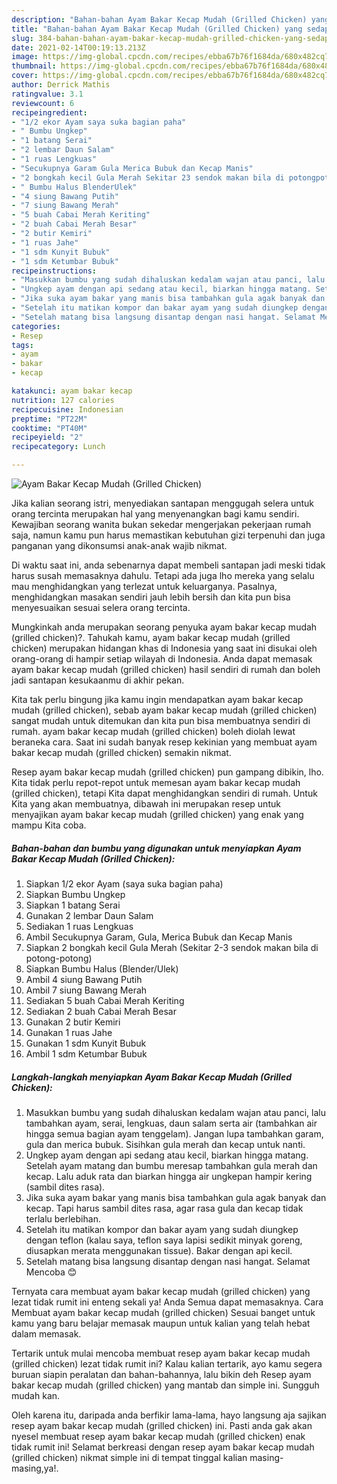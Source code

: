 ```yaml
---
description: "Bahan-bahan Ayam Bakar Kecap Mudah (Grilled Chicken) yang sedap dan Mudah Dibuat"
title: "Bahan-bahan Ayam Bakar Kecap Mudah (Grilled Chicken) yang sedap dan Mudah Dibuat"
slug: 384-bahan-bahan-ayam-bakar-kecap-mudah-grilled-chicken-yang-sedap-dan-mudah-dibuat
date: 2021-02-14T00:19:13.213Z
image: https://img-global.cpcdn.com/recipes/ebba67b76f1684da/680x482cq70/ayam-bakar-kecap-mudah-grilled-chicken-foto-resep-utama.jpg
thumbnail: https://img-global.cpcdn.com/recipes/ebba67b76f1684da/680x482cq70/ayam-bakar-kecap-mudah-grilled-chicken-foto-resep-utama.jpg
cover: https://img-global.cpcdn.com/recipes/ebba67b76f1684da/680x482cq70/ayam-bakar-kecap-mudah-grilled-chicken-foto-resep-utama.jpg
author: Derrick Mathis
ratingvalue: 3.1
reviewcount: 6
recipeingredient:
- "1/2 ekor Ayam saya suka bagian paha"
- " Bumbu Ungkep"
- "1 batang Serai"
- "2 lembar Daun Salam"
- "1 ruas Lengkuas"
- "Secukupnya Garam Gula Merica Bubuk dan Kecap Manis"
- "2 bongkah kecil Gula Merah Sekitar 23 sendok makan bila di potongpotong"
- " Bumbu Halus BlenderUlek"
- "4 siung Bawang Putih"
- "7 siung Bawang Merah"
- "5 buah Cabai Merah Keriting"
- "2 buah Cabai Merah Besar"
- "2 butir Kemiri"
- "1 ruas Jahe"
- "1 sdm Kunyit Bubuk"
- "1 sdm Ketumbar Bubuk"
recipeinstructions:
- "Masukkan bumbu yang sudah dihaluskan kedalam wajan atau panci, lalu tambahkan ayam, serai, lengkuas, daun salam serta air (tambahkan air hingga semua bagian ayam tenggelam). Jangan lupa tambahkan garam, gula dan merica bubuk. Sisihkan gula merah dan kecap untuk nanti."
- "Ungkep ayam dengan api sedang atau kecil, biarkan hingga matang. Setelah ayam matang dan bumbu meresap tambahkan gula merah dan kecap. Lalu aduk rata dan biarkan hingga air ungkepan hampir kering (sambil dites rasa)."
- "Jika suka ayam bakar yang manis bisa tambahkan gula agak banyak dan kecap. Tapi harus sambil dites rasa, agar rasa gula dan kecap tidak terlalu berlebihan."
- "Setelah itu matikan kompor dan bakar ayam yang sudah diungkep dengan teflon (kalau saya, teflon saya lapisi sedikit minyak goreng, diusapkan merata menggunakan tissue). Bakar dengan api kecil."
- "Setelah matang bisa langsung disantap dengan nasi hangat. Selamat Mencoba 😊"
categories:
- Resep
tags:
- ayam
- bakar
- kecap

katakunci: ayam bakar kecap 
nutrition: 127 calories
recipecuisine: Indonesian
preptime: "PT22M"
cooktime: "PT40M"
recipeyield: "2"
recipecategory: Lunch

---
```



![Ayam Bakar Kecap Mudah (Grilled Chicken)](https://img-global.cpcdn.com/recipes/ebba67b76f1684da/680x482cq70/ayam-bakar-kecap-mudah-grilled-chicken-foto-resep-utama.jpg)

Jika kalian seorang istri, menyediakan santapan menggugah selera untuk orang tercinta merupakan hal yang menyenangkan bagi kamu sendiri. Kewajiban seorang  wanita bukan sekedar mengerjakan pekerjaan rumah saja, namun kamu pun harus memastikan kebutuhan gizi terpenuhi dan juga panganan yang dikonsumsi anak-anak wajib nikmat.

Di waktu  saat ini, anda sebenarnya dapat membeli santapan jadi meski tidak harus susah memasaknya dahulu. Tetapi ada juga lho mereka yang selalu mau menghidangkan yang terlezat untuk keluarganya. Pasalnya, menghidangkan masakan sendiri jauh lebih bersih dan kita pun bisa menyesuaikan sesuai selera orang tercinta. 



Mungkinkah anda merupakan seorang penyuka ayam bakar kecap mudah (grilled chicken)?. Tahukah kamu, ayam bakar kecap mudah (grilled chicken) merupakan hidangan khas di Indonesia yang saat ini disukai oleh orang-orang di hampir setiap wilayah di Indonesia. Anda dapat memasak ayam bakar kecap mudah (grilled chicken) hasil sendiri di rumah dan boleh jadi santapan kesukaanmu di akhir pekan.

Kita tak perlu bingung jika kamu ingin mendapatkan ayam bakar kecap mudah (grilled chicken), sebab ayam bakar kecap mudah (grilled chicken) sangat mudah untuk ditemukan dan kita pun bisa membuatnya sendiri di rumah. ayam bakar kecap mudah (grilled chicken) boleh diolah lewat beraneka cara. Saat ini sudah banyak resep kekinian yang membuat ayam bakar kecap mudah (grilled chicken) semakin nikmat.

Resep ayam bakar kecap mudah (grilled chicken) pun gampang dibikin, lho. Kita tidak perlu repot-repot untuk memesan ayam bakar kecap mudah (grilled chicken), tetapi Kita dapat menghidangkan sendiri di rumah. Untuk Kita yang akan membuatnya, dibawah ini merupakan resep untuk menyajikan ayam bakar kecap mudah (grilled chicken) yang enak yang mampu Kita coba.

<!--inarticleads1-->

##### Bahan-bahan dan bumbu yang digunakan untuk menyiapkan Ayam Bakar Kecap Mudah (Grilled Chicken):

1. Siapkan 1/2 ekor Ayam (saya suka bagian paha)
1. Siapkan  Bumbu Ungkep
1. Siapkan 1 batang Serai
1. Gunakan 2 lembar Daun Salam
1. Sediakan 1 ruas Lengkuas
1. Ambil Secukupnya Garam, Gula, Merica Bubuk dan Kecap Manis
1. Siapkan 2 bongkah kecil Gula Merah (Sekitar 2-3 sendok makan bila di potong-potong)
1. Siapkan  Bumbu Halus (Blender/Ulek)
1. Ambil 4 siung Bawang Putih
1. Ambil 7 siung Bawang Merah
1. Sediakan 5 buah Cabai Merah Keriting
1. Sediakan 2 buah Cabai Merah Besar
1. Gunakan 2 butir Kemiri
1. Gunakan 1 ruas Jahe
1. Gunakan 1 sdm Kunyit Bubuk
1. Ambil 1 sdm Ketumbar Bubuk




<!--inarticleads2-->

##### Langkah-langkah menyiapkan Ayam Bakar Kecap Mudah (Grilled Chicken):

1. Masukkan bumbu yang sudah dihaluskan kedalam wajan atau panci, lalu tambahkan ayam, serai, lengkuas, daun salam serta air (tambahkan air hingga semua bagian ayam tenggelam). Jangan lupa tambahkan garam, gula dan merica bubuk. Sisihkan gula merah dan kecap untuk nanti.
1. Ungkep ayam dengan api sedang atau kecil, biarkan hingga matang. Setelah ayam matang dan bumbu meresap tambahkan gula merah dan kecap. Lalu aduk rata dan biarkan hingga air ungkepan hampir kering (sambil dites rasa).
1. Jika suka ayam bakar yang manis bisa tambahkan gula agak banyak dan kecap. Tapi harus sambil dites rasa, agar rasa gula dan kecap tidak terlalu berlebihan.
1. Setelah itu matikan kompor dan bakar ayam yang sudah diungkep dengan teflon (kalau saya, teflon saya lapisi sedikit minyak goreng, diusapkan merata menggunakan tissue). Bakar dengan api kecil.
1. Setelah matang bisa langsung disantap dengan nasi hangat. Selamat Mencoba 😊




Ternyata cara membuat ayam bakar kecap mudah (grilled chicken) yang lezat tidak rumit ini enteng sekali ya! Anda Semua dapat memasaknya. Cara Membuat ayam bakar kecap mudah (grilled chicken) Sesuai banget untuk kamu yang baru belajar memasak maupun untuk kalian yang telah hebat dalam memasak.

Tertarik untuk mulai mencoba membuat resep ayam bakar kecap mudah (grilled chicken) lezat tidak rumit ini? Kalau kalian tertarik, ayo kamu segera buruan siapin peralatan dan bahan-bahannya, lalu bikin deh Resep ayam bakar kecap mudah (grilled chicken) yang mantab dan simple ini. Sungguh mudah kan. 

Oleh karena itu, daripada anda berfikir lama-lama, hayo langsung aja sajikan resep ayam bakar kecap mudah (grilled chicken) ini. Pasti anda gak akan nyesel membuat resep ayam bakar kecap mudah (grilled chicken) enak tidak rumit ini! Selamat berkreasi dengan resep ayam bakar kecap mudah (grilled chicken) nikmat simple ini di tempat tinggal kalian masing-masing,ya!.

